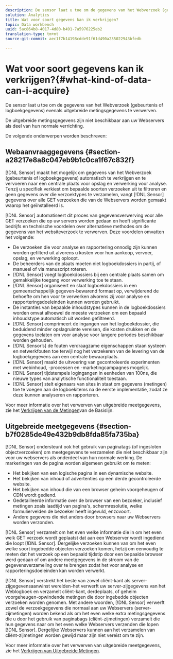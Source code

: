 ```yaml
---
description: De sensor laat u toe om de gegevens van het Webverzoek (gebeurtenis of logboekgegevens) evenals uitgebreide metingsgegevens te verwerven.
solution: Analytics
title: Wat voor soort gegevens kan ik verkrijgen?
topic: Data workbench
uuid: 5ac864b8-4017-4d80-b491-7a5976225eb2
translation-type: tm+mt
source-git-commit: aec1f7b14198cdde91f61d490a235022943bfedb

---
```



# Wat voor soort gegevens kan ik verkrijgen?{#what-kind-of-data-can-i-acquire}

De sensor laat u toe om de gegevens van het Webverzoek (gebeurtenis of logboekgegevens) evenals uitgebreide metingsgegevens te verwerven.

De uitgebreide metingsgegevens zijn niet beschikbaar aan uw Webservers als deel van hun normale verrichting.

De volgende onderwerpen worden beschreven:

## Webaanvraaggegevens {#section-a28217e8a8c047eb9b1c0ca1f67c832f}

[!DNL Sensor] maakt het mogelijk om gegevens van het Webverzoek (gebeurtenis of logboekgegevens) automatisch te verkrijgen en te vervoeren naar een centrale plaats voor opslag en verwerking voor analyse. Tenzij u specifiek verkiest om bepaalde soorten verzoeken uit te filtreren en geen gegevens over die verzoektypes te verzamelen, vangt [!DNL Sensor] gegevens over alle GET verzoeken die van de Webservers worden gemaakt waarop het geïnstalleerd is.

[!DNL Sensor] automatiseert dit proces van gegevensverwerving voor alle GET verzoeken die op uw servers worden gedaan en heeft significante bedrijfs en technische voordelen over alternatieve methodes om de gegevens van het websiteverzoek te verwerven. Deze voordelen omvatten het volgende:

* De verzoeken die voor analyse en rapportering onnodig zijn kunnen worden gefilterd uit alvorens u kosten voor hun aankoop, vervoer, opslag, en verwerking oploopt.
* De beheerders van de plaats moeten niet logboekdossiers in partij, of manueel of via manuscript roteren.
* [!DNL Sensor] voegt logboekdossiers bij een centrale plaats samen om gemakkelijke toegang voor verwerking toe te staan.
* [!DNL Sensor] organiseert en slaat logboekdossiers in een gemeenschappelijk gegeven-bewarend formaat op, verwijderend de behoefte om hen voor te verwerken alvorens zij voor analyse en rapporteringsdoeleinden kunnen worden gebruikt.
* De instanties van bepaalde inhoudstypes kunnen in de logboekdossiers worden omvat alhoewel de meeste verzoeken om een bepaald inhoudstype automatisch uit worden gefiltreerd.
* [!DNL Sensor] comprimeert de ingangen van het logboekdossier, die beduidend minder opslagruimte vereisen, die kosten drukken en de gegevens toelaten om voor analyse voor langere periodes beschikbaar worden gehouden.
* [!DNL Sensor’s] de fouten verdraagzame eigenschappen staan systeem en netwerkfouten toe terwijl nog het verzekeren van de levering van de logboekgegevens aan een centrale bewaarplaats.
* [!DNL Sensor] maakt de uitvoering van gecontroleerde experimenten met webinhoud, -processen en -marketingcampagnes mogelijk.
* [!DNL Sensor] tijdstempels logingangen in eenheden van 100ns, die nieuwe types van analytische functionaliteit toestaan.
* [!DNL Sensor] stelt eigenaars van sites in staat om gegevens (metingen) toe te voegen aan de logboekitems na de eerste implementatie, zodat ze deze kunnen analyseren en rapporteren.

Voor meer informatie over het verwerven van uitgebreide meetgegevens, zie het [Verkrijgen van de Metingen](../../home/c-undst-pg-tag/c-acq-bsln-msmts/c-acq-bsln-msmts.md#concept-ed9b4b21693a4bafac75d60708b9b6fe)van de Basislijn.

## Uitgebreide meetgegevens {#section-b7f0285de49e432b9db8fda85fa735ba}

[!DNL Sensor] ondersteunt ook het gebruik van paginatags (of ingesloten objectverzoeken) om meetgegevens te verzamelen die niet beschikbaar zijn voor uw webservers als onderdeel van hun normale werking. De markeringen van de pagina worden algemeen gebruikt om te meten:

* Het bekijken van een logische pagina in een dynamische website.
* Het bekijken van inhoud of advertenties op een derde gecontroleerde website.
* Het bekijken van inhoud die van een browser geheim voorgeheugen of CDN wordt gediend.
* Gedetailleerde informatie over de browser van een bezoeker, inclusief metingen zoals laadtijd van pagina&#39;s, schermresolutie, welke formuliervelden de bezoeker heeft ingevuld, enzovoort.
* Andere gegevens die niet anders door browsers naar uw Webservers worden verzonden.

[!DNL Sensor] verzamelt om het even welke informatie die in om het even welk GET verzoek wordt geplaatst dat aan een Webserver wordt ingediend die loopt [!DNL Sensor]. Dergelijke verzoeken kunnen van om het even welke soort ingebedde objecten verzoeken komen, hetzij om eenvoudig te meten dat het verzoek op een bepaald tijdstip door een bepaalde browser werd gedaan of om andere meetgegevens in de stroom van de gegevensverzameling over te brengen zodat het voor analyse en rapporteringsdoeleinden kan worden verwerkt.

[!DNL Sensor] verstrekt het beste van zowel cliënt-kant als server-zijgegevensaanwinst werelden-het verwerft uw server-zijgegevens van het Weblogboek en verzamelt cliënt-kant, derdeplaats, of geheim voorgeheugen-opwindende metingen die door ingebedde objecten verzoeken worden genomen. Met andere woorden, [!DNL Sensor] verwerft zowel de verzoekgegevens die normaal aan uw Webservers (server-zijmetingen) worden bekend als om het even welke extra metingsgegevens die u door het gebruik van paginabags (cliënt-zijmetingen) verzamelt die hun gegevens naar om het even welke Webservers verzenden die lopen [!DNL Sensor]. Dergelijke Webservers kunnen aan het verzamelen van cliënt-zijmetingen worden gewijd maar zijn niet vereist om te zijn.

Voor meer informatie over het verwerven van uitgebreide meetgegevens, zie het [Verkrijgen van Uitgebreide Metingen](../../home/c-undst-pg-tag/c-acq-ext-msmt/c-acq-ext-msmt.md#concept-d171a6d2bde843cdb65bcfe69c6a4944).
